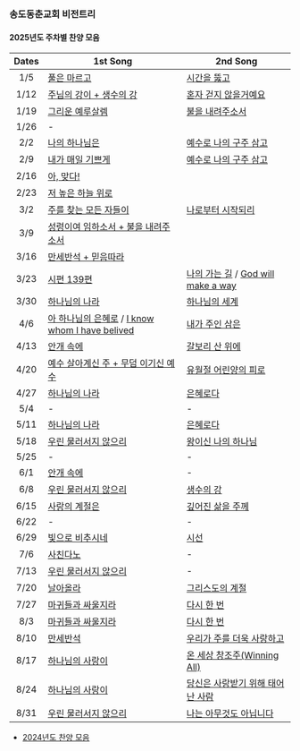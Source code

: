 ### 송도동춘교회 비전트리

#### 2025년도 주차별 찬양 모음

| Dates | 1st Song | 2nd Song | 
| :-------------: | ------------- | ------------- |
| 1/5     | [풀은 마르고](https://www.youtube.com/watch?v=T_zmQbAbxd4) |  [시간을 뚫고](https://www.youtube.com/watch?v=A0FUMbDKmLA)  |
| 1/12    | [주님의 강이 + 생수의 강](https://www.youtube.com/watch?v=GXUium-Njww) |   [혼자 걷지 않을거예요](https://www.youtube.com/watch?v=s3HySr8EoTY)  |
| 1/19    | [그리운 예루살렘](https://youtu.be/pwA2kTgwP_I?si=vsy_-mntV3g1Wd40) |  [불을 내려주소서](https://youtu.be/V3B3ZtPeP28?si=0ZiOJDDa7JuQZmqZ)  |
| 1/26    | - |  |
| 2/2    | [나의 하나님은](https://youtu.be/ETK8xbwE6M0?si=R3E8qvEYuUuTm62A) | [예수로 나의 구주 삼고](https://youtu.be/y8tRwtK3ifw?si=c3ipjnyIGsMLcETb) |
| 2/9    | [내가 매일 기쁘게](https://youtu.be/Hc6dOX5QB2c?si=iYIuQfu8Xpcr4OVB) | [예수로 나의 구주 삼고](https://youtu.be/y8tRwtK3ifw?si=p0hzx8OcQLumjRrY) |
| 2/16    | [아, 맞다!](https://youtube.com/watch?v=CLBmDONNlMM&si=CLtCdtQKgooThizp) |  |
| 2/23    | [저 높은 하늘 위로](https://youtu.be/RBTIG4PGc9o?si=9HDPNeoO2gOeVtpR) | |
| 3/2    | [주를 찾는 모든 자들이](https://youtu.be/Fi2waeWY18g?si=geAOQWjxwEM5gMoo) | [나로부터 시작되리](https://youtu.be/RBTIG4PGc9o?si=9HDPNeoO2gOeVtpR) |
| 3/9    | [성령이여 임하소서 + 불을 내려주소서](https://www.youtube.com/watch?v=trh3btQmcVk) | |
| 3/16   | [만세반석 + 믿음따라](https://youtube.com/watch?v=DCXaZRrOS8Y&si=JmzO3tPMilqZJfMw) | |
| 3/23   | [시편 139편](https://youtu.be/mgS_ng-wAqY?si=TqBF36ojbVkBbxKU) |  [나의 가는 길](https://youtu.be/-QOw3eOCWsI?si=6DXgwmD_-91tHQDZ) / [God will make a way](https://www.youtube.com/watch?v=_rSWXf2Y4z0)  |
| 3/30   | [하나님의 나라](https://youtu.be/xtBnkPYqBr0?si=_ZDA4HCZUo9_i6Wi) | [하나님의 세계](https://youtu.be/nUTvfKu7q3c?si=5caRzDstTeJIUQvN) |
| 4/6    | [아 하나님의 은혜로](https://youtu.be/uVXpHV_QqrE?si=5_SBAn4pk7JIujYf) / [I know whom I have belived](https://www.youtube.com/watch?v=rb1M9ggHzOA) | [내가 주인 삼은](https://youtu.be/BI4tCaxsLu4?si=6en33jA7oVUQ7n8q) |
| 4/13   | [안개 속에](https://youtu.be/phsM067B9KY?si=hJcagW-UXJW0zMNr) | [갈보리 산 위에](https://youtu.be/O8MFNDGtdsY?si=4n_Y8gQa-bTkAEfB) |
| 4/20   | [예수 살아계신 주 + 무덤 이기신 예수](https://youtu.be/TH4xfC3Ft4A?si=-y6tKqSA3o-UeVyW) | [유월절 어린양의 피로](https://youtu.be/stSwhNk6E3I?si=ty4zikjYOxQ-05pv) |
| 4/27   | [하나님의 나라](https://youtu.be/xtBnkPYqBr0?si=_ZDA4HCZUo9_i6Wi) | [은혜로다](https://youtube.com/watch?v=MqnCa4yw8os&si=BXhHS1In-q3pcaH-) |
| 5/4    |  -  |  -  |
| 5/11   | [하나님의 나라](https://youtu.be/xtBnkPYqBr0?si=_ZDA4HCZUo9_i6Wi) | [은혜로다](https://youtube.com/watch?v=MqnCa4yw8os&si=BXhHS1In-q3pcaH-) |
| 5/18   |  [우린 물러서지 않으리](https://youtu.be/mPjM5u1fGAA?si=Gbc3Cm2r8U0I3RCA)  |  [왕이신 나의 하나님](https://youtu.be/q38P5eZz3QI?si=PzajP9qVTAKL9Y1V) |
| 5/25   |  -  |  -  |
| 6/1    | [안개 속에](https://youtu.be/phsM067B9KY?si=hJcagW-UXJW0zMNr) | - |
| 6/8    | [우린 물러서지 않으리](https://youtu.be/mPjM5u1fGAA?si=Gbc3Cm2r8U0I3RCA) | [생수의 강](https://youtu.be/GXUium-Njww?si=5XS75EBMifvP-5fo) |
| 6/15   | [사랑의 계절은](https://youtu.be/2wR4g_C1KsA?si=kdVOecK2xBkE-he2) | [깊어진 삶을 주께](https://youtu.be/2f1YGctBalo?si=rlX_M1ceQQDIxzAy) |
| 6/22   |  -  |  -  |
| 6/29   | [빛으로 비추시네](https://youtu.be/4KDP6E2Kezo)  | [시선](https://youtu.be/xI920TT1fRY) |
| 7/6    | [사친다노](https://m.youtube.com/watch?v=V4qIiT5tWis&pp=ygUW7IKs7Lmc64uk64W4IO2UvOyVhOuFuA%3D%3D) | - |
| 7/13   | [우린 물러서지 않으리](https://youtu.be/mPjM5u1fGAA?si=Gbc3Cm2r8U0I3RCA) | - |
| 7/20   |  [날아올라](https://youtu.be/T351AG19D4c) | [그리스도의 계절](https://youtu.be/8Dqq3tXN6ug) |
| 7/27   | [마귀들과 싸울지라](https://youtu.be/c0WVuloAaX8) | [다시 한 번](https://youtu.be/iPNs1m7XIQ0) |
| 8/3    | [마귀들과 싸울지라](https://youtu.be/c0WVuloAaX8) | [다시 한 번](https://youtu.be/iPNs1m7XIQ0) |
| 8/10   | [만세반석](https://youtu.be/voxye9mvxg8?si=CLk4rT1XN3PgTrmn) | [우리가 주를 더욱 사랑하고](https://youtu.be/aZKVBRA_hAg?si=fNEq0OUmMwkp4otf) |
| 8/17   | [하나님의 사랑이](https://youtu.be/fV69rb_MO3o) | [온 세상 창조주(Winning All)](https://youtu.be/9tv_O_-L2yY) |
| 8/24   | [하나님의 사랑이](https://youtu.be/fV69rb_MO3o) | [당신은 사랑받기 위해 태어난 사람](https://youtu.be/v7QWV8sv66M?si=tRT6mFYhd0JA477Q) |
| 8/31   | [우린 물러서지 않으리](https://youtu.be/mPjM5u1fGAA?si=Gbc3Cm2r8U0I3RCA) | [나는 아무것도 아닙니다](https://youtu.be/yfWzBI1pjgg) |

* [2024년도 찬양 모음](2024worship.md)
